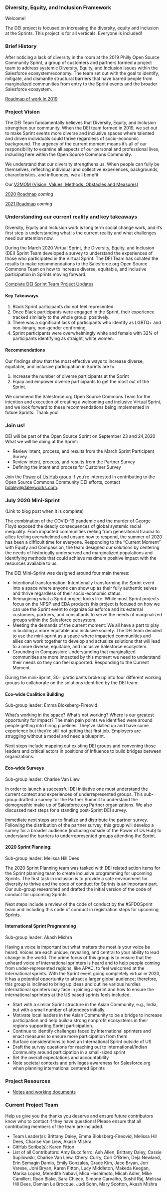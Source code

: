 ### Diversity, Equity, and Inclusion Framework

Welcome!

The DEI project is focused on increasing the diversity, equity and inclusion at the Sprints.
This project is for all verticals. Everyone is included!


### Brief History

After noticing a lack of diversity in the room at the 2019 Philly Open Source Community Sprint, a group of customers and partners formed a project team to address systemic Diversity, Equity, and Inclusion issues within the Salesforce ecosystem/economy. The team set out with the goal to identify, mitigate, and dismantle structural barriers that have barred people from marginalized communities from entry to the Sprint events and the broader Salesforce ecosystem.

[Roadmap of work in 2019](https://github.com/SFDO-Community-Sprints/DEI-Framework/wiki/Roadmap---2019)


### Project Vision

The DEI Team fundamentally believes that Diversity, Equity, and Inclusion strengthen our community. When the DEI team formed in 2019, we set out to make Sprint events more diverse and inclusive spaces where talented and driven individuals could thrive regardless of socio-economic background. The urgency of the current moment means it’s all of our responsibility to examine all aspects of our personal and professional lives, including here within the Open Source Commons Community.

We understand that our diversity strengthens us. When people can fully be themselves, reflecting individual and collective experiences, backgrounds, characteristics, and influences, we all benefit

Our [V2MOM (Vision, Values, Methods, Obstacles and Measures)](https://github.com/SFDO-Community-Sprints/DEI-Framework/wiki/DEI-V2MOM)

[2020 Roadmap](https://github.com/SFDO-Community-Sprints/DEI-Framework/wiki/Roadmap---2020) _coming_

[2021 Roadmap](https://github.com/SFDO-Community-Sprints/DEI-Framework/wiki/Roadmap-2021) _coming_



### Understanding our current reality and key takeaways
Diversity, Equity and Inclusion work is long term social change work, and it’s first step is understanding what is the current reality and what challenges need our attention now.

During the March 2020 Virtual Sprint, the Diversity, Equity, and Inclusion (DEI) Sprint Team developed a survey to understand the experiences of those who participated in the Virtual Sprint. The DEI Team has collated the results to make recommendations to the Salesforce.org Open Source Commons Team on how to increase diverse, equitable, and inclusive participation in Sprints moving forward. 

[Complete DEI Sprint Team Project Updates](https://drive.google.com/file/d/1DHMRS7ZV90G5Y544aPm8NyQvjsZyM1Q6/view)

#### Key Takeaways

1) Black Sprint participants did not feel represented.
2) Once Black participants were engaged in the Sprint, their experience tracked similarly to the whole group: positively.
3) There was a significant lack of participants who identify as LGBTQ+ and non-binary, non-gender confirming.
4) Sprint participants were overwhelmingly white and female with 32% of participants identifying as straight, white women. 

#### Recommendations

Our findings show that the most effective ways to increase diverse, equitable, and inclusive participation in Sprints are to:

1) Increase the number of diverse participants at the Sprint
2) Equip and empower diverse participants to get the most out of the Sprint.

We commend the Salesforce.org Open Source Commons Team for the intention and execution of creating a welcoming and inclusive Virtual Sprint, and we look forward to these recommendations being implemented in future Sprints. Thank you!


### Join us!

DEI will be part of the Open Source Sprint on September 23 and 24,2020
What we will be doing at the Sprint:

- Review intent, process, and results from the March Sprint Participant Survey
- Review intent, process, and results from the Partner Survey
- Defining the intent and process for Customer Survey

Join the [Power of Us Hub group](https://powerofus.force.com/s/group/0F91E000000bo84SAA/diversity-equity-and-inclusion-dei)
If you’re interested in contributing to the Open Source Commons Community DEI efforts, contact bdaley@daleyworks.com.



### July 2020 Mini-Sprint
(Link to blog post when it is complete)

The combination of the COVID-19 pandemic and the murder of George Floyd exposed the deadly consequences of global systemic racial inequality. From impacted communities reeling from generational trauma to allies feeling overwhelmed and unsure how to respond, the summer of 2020 has been a difficult time for everyone. Responding to the “Current Moment” with Equity and Compassion, the team designed our solutions by centering the needs of historically underserved and marginalized populations and identifying methods that could achieve maximum positive impact with the resources available to us.

The DEI Mini-Sprint was designed around four main themes:

- Intentional transformation: Intentionally transforming the Sprint event into a space where anyone can show up as their fully authentic selves and thrive regardless of their socio-economic status.
- Reimagining what a Sprint project looks like: While most Sprint projects focus on the NPSP and EDA products this project is focused on how we can use the Sprint event to organize Salesforce and its external customers, partners, and consultants to serve the needs of marginalized groups within the Salesforce ecosystem.
- Meeting the demands of the current moment: We all have a part to play in building a more equitable and inclusive society. The DEI team decided to use the mini-sprint as a space where impacted communities and allies can work together to develop and actualize solutions that will lead to a more diverse, equitable, and inclusive Salesforce ecosystem.
- Grounding in Compassion: Understanding that marginalized communities are more impacted by this moment we need to understand their needs so they can feel supported.
Responding to the Current Moment

During the mini-Sprint, 30+ participants broke up into four different working groups to collaborate on the solutions identified by the DEI team:

#### Eco-wide Coalition Building 
Sub-group leader: Emma Bloksberg-Fireovid 

What’s working in the space? What’s not working? Where is our greatest opportunity for impact?  The main pain points we identified were around people getting into hiring pipelines. They’ve skilled up and have some experience but  they’re still not getting that first job.   Employers are struggling without a model and need a blueprint. 

Next steps include mapping out existing DEI groups and convening those leaders and critical actors in positions of influence to build bridges between organizations. 

#### Eco-wide Surveys
Sub-group leader: Charise Van Liew

In order to launch a successful DEI initiative one must understand the current context and experiences of underrepresented groups. This sub-group drafted a survey for the Partner Summit to understand the demographic make up of Salesforce.org Partner organizations. We also discussed next steps for a standing post-Sprint DEI survey. 

Immediate next steps are to finalize and distribute the partner survey. Following the distribution of the partner survey, this group will develop a survey for a broader audience (including outside of the Power of Us Hub) to understand the barriers to underrepresented groups attending the Sprint.


#### 2020 Sprint Planning:
Sub-group leader: Melissa Hill Dees 

The 2020 Sprint Planning team was tasked with DEI related action items for the Sprint planning team to create inclusive programming for upcoming Sprints. The first task in inclusion is to provide a safe environment for diversity to thrive and the code of conduct for Sprints is an important part. Our sub-group researched and drafted the initial version of the code of conduct for upcoming Sprints.

Next steps include a review of the code of conduct by the #SFDOSprint team and including this code of conduct in registration steps for upcoming Sprints. 

#### International Sprint Programming
Sub-group leader: Akash Mishra

Having a voice is important but what matters the most is your voice be heard. Voices are each unique, revealing, and central to your ability to lead change in the world. The prime focus of this group is to ensure that the unheard voice of international sprinters is heard and to help people coming from under-represented regions, like APAC, to feel welcomed at the International sprints. With the Sprint event going completely virtual in 2020, it has a potential opportunity to attract a larger global audience; therefore, this group is inclined to bring up ideas and outline various hurdles international sprinters may face in joining a sprint and how to ensure the international sprinters at the US based sprints feels included. 
- Start with a similar Sprint structure in the Asian Community, e.g., India, but with a small number of attendees initially.
- Motivate local leaders in the Asian Community to be a bridge to increase participation and help build a strong nonprofit ecosystems in their regions supporting Sprint participation.
- Continue to identify challenges faced by international sprinters and enact measures to ensure more participation from them
- Surface considerations to host an International Sprint outside of US
- Draft the survey questions for reaching out to International/Indian Community around participation in a small-sized sprint
- Set the overall expectations and accountability 
- Note societal contexts and privileges awareness for Salesforce.org when planning international centered Sprints




### Project Resources 
* [Notes and working documents](https://salesforce.quip.com/i/RFfARABPOnG/dei-sprint-project)


### Current Project Team

Help us give you the thanks you deserve and ensure future contributors know who to contact if they have questions! Please ensure that all contributing members of the team are included.
* Team Leader(s): Brittany Daley, Emma Bloksberg-Fireovid, Melissa Hill Dees, Charise Van Liew, Akash Mishra
* GitHub Scribe(s): Karen Fitton
* List of all Contributors: Amy Bucciferro, Ash Allen, Brittany Daley, Cassie Supilowski, Charise Van Liew, Cheryl Curry, Cori O'Brien, Deja Newland, Erin Semagin Damio, Emily Gonzales, Grace Kim, Jace Bryan, Jon Varese, Joni Bryan, Karen Fitton, Lucy Middleton, Makeda Keegan, Marisa Lopez, Meredith Nabavi, Mica Hashimoto, Micah Adler, Mike Camilleri, Ryan Blake, Sara Chieco, Simone Carvalho, Sushil Raj, Melissa Hill Dees, Damian Le Brocque, Judi Sohn, Mary Scotton, Akash Mishra







